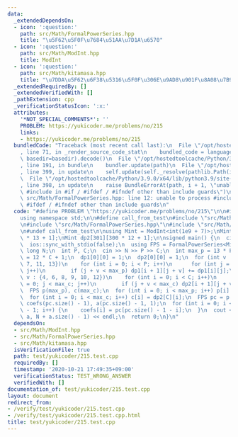 ```yaml
---
data:
  _extendedDependsOn:
  - icon: ':question:'
    path: src/Math/FormalPowerSeries.hpp
    title: "\u5F62\u5F0F\u7684\u51AA\u7D1A\u6570"
  - icon: ':question:'
    path: src/Math/ModInt.hpp
    title: ModInt
  - icon: ':question:'
    path: src/Math/kitamasa.hpp
    title: "\u7DDA\u5F62\u6F38\u5316\u5F0F\u306E\u9AD8\u901F\u8A08\u7B97"
  _extendedRequiredBy: []
  _extendedVerifiedWith: []
  _pathExtension: cpp
  _verificationStatusIcon: ':x:'
  attributes:
    '*NOT_SPECIAL_COMMENTS*': ''
    PROBLEM: https://yukicoder.me/problems/no/215
    links:
    - https://yukicoder.me/problems/no/215
  bundledCode: "Traceback (most recent call last):\n  File \"/opt/hostedtoolcache/Python/3.9.0/x64/lib/python3.9/site-packages/onlinejudge_verify/documentation/build.py\"\
    , line 71, in _render_source_code_stat\n    bundled_code = language.bundle(stat.path,\
    \ basedir=basedir).decode()\n  File \"/opt/hostedtoolcache/Python/3.9.0/x64/lib/python3.9/site-packages/onlinejudge_verify/languages/cplusplus.py\"\
    , line 191, in bundle\n    bundler.update(path)\n  File \"/opt/hostedtoolcache/Python/3.9.0/x64/lib/python3.9/site-packages/onlinejudge_verify/languages/cplusplus_bundle.py\"\
    , line 399, in update\n    self.update(self._resolve(pathlib.Path(included), included_from=path))\n\
    \  File \"/opt/hostedtoolcache/Python/3.9.0/x64/lib/python3.9/site-packages/onlinejudge_verify/languages/cplusplus_bundle.py\"\
    , line 398, in update\n    raise BundleErrorAt(path, i + 1, \"unable to process\
    \ #include in #if / #ifdef / #ifndef other than include guards\")\nonlinejudge_verify.languages.cplusplus_bundle.BundleErrorAt:\
    \ src/Math/FormalPowerSeries.hpp: line 12: unable to process #include in #if /\
    \ #ifdef / #ifndef other than include guards\n"
  code: "#define PROBLEM \"https://yukicoder.me/problems/no/215\"\n\n#include <bits/stdc++.h>\n\
    using namespace std;\n\n#define call_from_test\n#include \"src/Math/ModInt.hpp\"\
    \n#include \"src/Math/FormalPowerSeries.hpp\"\n#include \"src/Math/kitamasa.hpp\"\
    \n#undef call_from_test\n\nusing Mint = ModInt<int(1e9 + 7)>;\nMint dp1[301][300\
    \ * 13 + 1];\nMint dp2[301][300 * 12 + 1];\n\nsigned main() {\n  cin.tie(0);\n\
    \  ios::sync_with_stdio(false);\n  using FPS = FormalPowerSeries<Mint>;\n  long\
    \ long N;\n  int P, C;\n  cin >> N >> P >> C;\n  int max_p = 13 * P + 1, max_c\
    \ = 12 * C + 1;\n  dp1[0][0] = 1;\n  dp2[0][0] = 1;\n  for (int v : {2, 3, 5,\
    \ 7, 11, 13})\n    for (int i = 0; i < P; i++)\n      for (int j = 0; j < max_p;\
    \ j++)\n        if (j + v < max_p) dp1[i + 1][j + v] += dp1[i][j];\n  for (int\
    \ v : {4, 6, 8, 9, 10, 12})\n    for (int i = 0; i < C; i++)\n      for (int j\
    \ = 0; j < max_c; j++)\n        if (j + v < max_c) dp2[i + 1][j + v] += dp2[i][j];\n\
    \  FPS p(max_p), c(max_c);\n  for (int i = 0; i < max_p; i++) p[i] = dp1[P][i];\n\
    \  for (int i = 0; i < max_c; i++) c[i] = dp2[C][i];\n  FPS pc = p * c;\n  vector<Mint>\
    \ coefs(pc.size() - 1), a(pc.size() - 1, 1);\n  for (int i = 0; i < (int)pc.size()\
    \ - 1; i++) {\n    coefs[i] = pc[pc.size() - 1 - i];\n  }\n  cout << kitamasa(coefs,\
    \ a, N + a.size() - 1) << endl;\n  return 0;\n}\n"
  dependsOn:
  - src/Math/ModInt.hpp
  - src/Math/FormalPowerSeries.hpp
  - src/Math/kitamasa.hpp
  isVerificationFile: true
  path: test/yukicoder/215.test.cpp
  requiredBy: []
  timestamp: '2020-10-21 17:49:35+09:00'
  verificationStatus: TEST_WRONG_ANSWER
  verifiedWith: []
documentation_of: test/yukicoder/215.test.cpp
layout: document
redirect_from:
- /verify/test/yukicoder/215.test.cpp
- /verify/test/yukicoder/215.test.cpp.html
title: test/yukicoder/215.test.cpp
---
```

